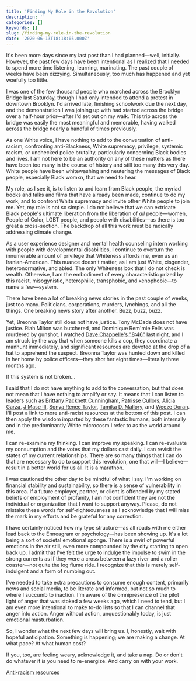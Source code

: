 ```yaml
---
title: 'Finding My Role in the Revolution'
description: ''
categories: []
keywords: []
slug: /finding-my-role-in-the-revolution
date: '2020-06-13T18:18:05.000Z'
---
```


It's been more days since my last post than I had planned—well, initially. However, the past few days have been intentional as I realized that I needed to spend more time listening, learning, marinating. The past couple of weeks have been dizzying. Simultaneously, too much has happened and yet woefully too little.

I was one of the few thousand people who marched across the Brooklyn Bridge last Saturday, though I had only intended to attend a protest in downtown Brooklyn. I'd arrived late, finishing schoolwork due the next day, and the demonstration I was joining up with had started across the bridge over a half-hour prior—after I'd set out on my walk. This trip across the bridge was easily the most meaningful and memorable, having walked across the bridge nearly a handful of times previously.

As one White voice, I have nothing to add to the conversation of anti-racism, confronting anti-Blackness, White supremacy, privilege, systemic racism, or unchecked police brutality, particularly concerning Black bodies and lives. I am not here to be an authority on any of these matters as there have been too many in the course of history and still too many this very day. White people have been whitewashing and neutering the messages of Black people, especially Black womxn, that we need to hear.

My role, as I see it, is to listen to and learn from Black people, the myriad books and talks and films that have already been made, continue to do my work, and to confront White supremacy and invite other White people to join me. Yet, my role is not so simple. I do not believe that we can extricate Black people's ultimate liberation from the liberation of *all* people—women, People of Color, LGBT people, and people with disabilities—as there is too great a cross-section. The backdrop of all this work must be radically addressing climate change.

As a user experience designer and mental health counseling intern working with people with developmental disabilities, I continue to overturn the innumerable amount of privilege that Whiteness affords me, even as an Iranian-American. This nuance doesn't matter, as I am just White, cisgender, heteronormative, and abled. The only Whiteness box that I do not check is wealth. Otherwise, I am the embodiment of every characteristic prized by this racist, misogynistic, heterophilic, transphobic, and xenophobic—to name a few—system.

There have been a lot of breaking news stories in the past couple of weeks, just too many. Politicians, corporations, murders, lynchings, and all the things. One breaking news story after another. Buzz, buzz, buzz.

Yet, Breonna Taylor still does not have justice. Tony McDade does not have justice. Riah Milton was butchered, and Dominique Rem'mie Fells was murdered by gunshot. I watched [Dave Chappelle's "8:46"](https://youtu.be/3tR6mKcBbT4) last night, and I am struck by the way that when someone kills a cop, they coordinate a manhunt immediately, and significant resources are devoted at the drop of a hat to apprehend the suspect. Breonna Taylor was hunted down and killed in her home by police officers—they shot her eight times—literally three months ago.

If this system is not broken...

I said that I do not have anything to add to the conversation, but that does not mean that I have nothing to amplify or say. It means that I can listen to leaders such as [Brittany Packnett Cunningham](https://brittanypacknett.com/bio), [Patrisse Cullors](https://patrissecullors.com/about/), [Alicia Garza](https://aliciagarza.com/about/), [J Mase III](https://jmaseiii.com/aboutmase/), [Sonya Renee Taylor](https://www.sonyareneetaylor.com/about), [Tamika D. Mallory](https://twitter.com/tamikadmallory), and [Weeze Doran](https://www.accordingtoweeze.com/about). I'll post a link to more anti-racist resources at the bottom of this post. I can then apply the wisdom imparted by these fantastic humans, both internally and in the predominantly White microcosm I refer to as the world around me.

I can re-examine my thinking. I can improve my speaking. I can re-evaluate my consumption and the votes that my dollars cast daily. I can revisit the states of my current relationships. There are so many things that I can do that are necessary to do to support this revolution, one that will—I believe—result in a better world for us all. It is a marathon.

I was cautioned the other day to be mindful of what I say. I'm working on financial stability and sustainability, so there is a sense of vulnerability in this area. If a future employer, partner, or client is offended by my stated beliefs or employment of profanity, I am not confident they are not the individual or organization that I want to support anyway. Please, do not mistake these words for self-righteousness as I acknowledge that I will miss the mark in my efforts and be grateful for any correction.

I have certainly noticed how my type structure—as all roads with me either lead back to the Enneagram or psychology—has been showing up. It's a lot being a sort of societal emotional sponge. There is a swirl of powerful emotions in the air still, even more compounded by the city starting to open back up. I admit that I've felt the urge to indulge the impulse to swim in the strong currents as if they were a cross between a lazy river and a roller coaster—not quite the log flume ride. I recognize that this is merely self-indulgent and a form of numbing out.

I've needed to take extra precautions to consume enough content, primarily news and social media, to be literate and informed, but not so much to where I succumb to inaction. I'm aware of the omnipresence of the pilot light of anger that was stoked a few weeks ago, which I need to tend, but I am even more intentional to make to-do lists so that I can channel that anger into action. Anger without action, unquestionably today, is just emotional masturbation.

So, I wonder what the next few days will bring us. I, honestly, wait with hopeful anticipation. Something is happening; we are making a change. At what pace? At what human cost?

If you, too, are feeling weary, acknowledge it, and take a nap. Do or don't do whatever it is you need to re-energize. And carry on with your work.

[Anti-racism resources](https://bit.ly/ANTIRACISMRESOURCES)
